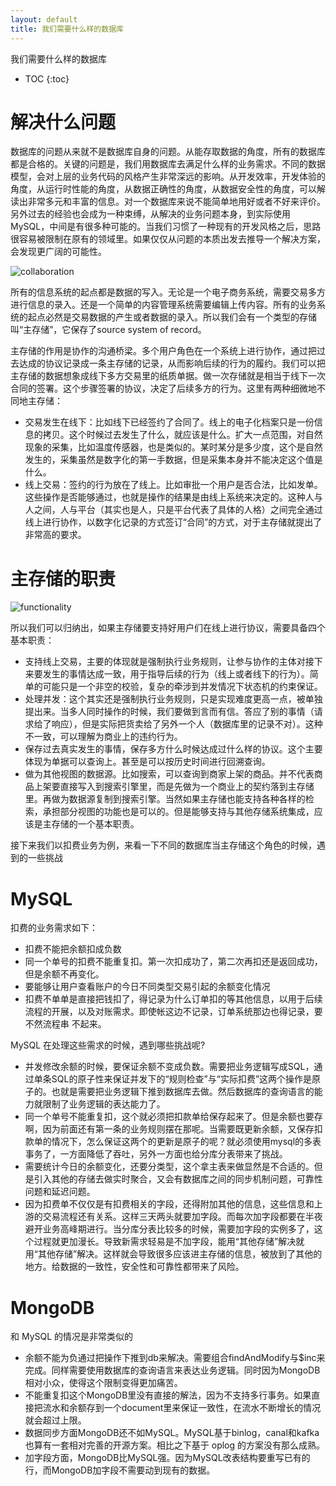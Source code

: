 ```yaml
---
layout: default
title: 我们需要什么样的数据库
---
```


我们需要什么样的数据库

* TOC
{:toc}

# 解决什么问题

数据库的问题从来就不是数据库自身的问题。从能存取数据的角度，所有的数据库都是合格的。关键的问题是，我们用数据库去满足什么样的业务需求。不同的数据模型，会对上层的业务代码的风格产生非常深远的影响。从开发效率，开发体验的角度，从运行时性能的角度，从数据正确性的角度，从数据安全性的角度，可以解读出非常多元和丰富的信息。对一个数据库来说不能简单地用好或者不好来评价。另外过去的经验也会成为一种束缚，从解决的业务问题本身，到实际使用MySQL，中间是有很多种可能的。当我们习惯了一种现有的开发风格之后，思路很容易被限制在原有的领域里。如果仅仅从问题的本质出发去推导一个解决方案，会发现更广阔的可能性。

![collaboration](https://docs.google.com/drawings/d/e/2PACX-1vSYcF2BXMSiahI2D5XpPsEOzfppl3elW7ZdAul8f3KYTZYVQtTH20a6h6xTn3leS6zmnVePXELfWqoJ/pub?w=964&h=375)

所有的信息系统的起点都是数据的写入。无论是一个电子商务系统，需要交易多方进行信息的录入。还是一个简单的内容管理系统需要编辑上传内容。所有的业务系统的起点必然是交易数据的产生或者数据的录入。所以我们会有一个类型的存储叫“主存储”，它保存了source system of record。

主存储的作用是协作的沟通桥梁。多个用户角色在一个系统上进行协作，通过把过去达成的协议记录成一条主存储的记录，从而影响后续的行为的履约。我们可以把主存储的数据想象成线下多方交易里的纸质单据。做一次存储就是相当于线下一次合同的签署。这个步骤签署的协议，决定了后续多方的行为。这里有两种细微地不同地主存储：

* 交易发生在线下：比如线下已经签约了合同了。线上的电子化档案只是一份信息的拷贝。这个时候过去发生了什么，就应该是什么。扩大一点范围，对自然现象的采集，比如温度传感器，也是类似的。某时某分是多少度，这个是自然发生的，采集虽然是数字化的第一手数据，但是采集本身并不能决定这个值是什么。
* 线上交易：签约的行为放在了线上。比如审批一个用户是否合法，比如发单。这些操作是否能够通过，也就是操作的结果是由线上系统来决定的。这种人与人之间，人与平台（其实也是人，只是平台代表了具体的人格）之间完全通过线上进行协作，以数字化记录的方式签订“合同”的方式，对于主存储就提出了非常高的要求。

# 主存储的职责

![functionality](https://docs.google.com/drawings/d/e/2PACX-1vSGR8knasbqKtzZNCgdQPluFym4N_ATxrKjDOTiW4-0oZ3pAf2Eg4MqWB5p_ewTBxC31XWdNOZyqo_h/pub?w=560&h=303)

所以我们可以归纳出，如果主存储要支持好用户们在线上进行协议，需要具备四个基本职责：

* 支持线上交易，主要的体现就是强制执行业务规则，让参与协作的主体对接下来要发生的事情达成一致，用于指导后续的行为（线上或者线下的行为）。简单的可能只是一个非空的校验，复杂的牵涉到并发情况下状态机的约束保证。
* 处理并发：这个其实还是强制执行业务规则，只是实现难度更高一点，被单独提出来。当多人同时操作的时候，我们要做到言而有信。答应了别的事情（请求给了响应），但是实际把货卖给了另外一个人（数据库里的记录不对）。这种不一致，可以理解为商业上的违约行为。
* 保存过去真实发生的事情，保存多方什么时候达成过什么样的协议。这个主要体现为单据可以查询上。甚至是可以按历史时间进行回溯查询。
* 做为其他视图的数据源。比如搜索，可以查询到商家上架的商品。并不代表商品上架要直接写入到搜索引擎里，而是先做为一个商业上的契约落到主存储里。再做为数据源复制到搜索引擎。当然如果主存储也能支持各种各样的检索，承担部分视图的功能也是可以的。但是能够支持与其他存储系统集成，应该是主存储的一个基本职责。

接下来我们以扣费业务为例，来看一下不同的数据库当主存储这个角色的时候，遇到的一些挑战

# MySQL

扣费的业务需求如下：

* 扣费不能把余额扣成负数
* 同一个单号的扣费不能重复扣。第一次扣成功了，第二次再扣还是返回成功，但是余额不再变化。
* 要能够让用户查看账户的今日不同类型交易引起的余额变化情况
* 扣费不单单是直接把钱扣了，得记录为什么订单扣的等其他信息，以用于后续流程的开展，以及对账需求。即使帐这边不记录，订单系统那边也得记录，要不然流程串 不起来。

MySQL 在处理这些需求的时候，遇到哪些挑战呢?

* 并发修改余额的时候，要保证余额不变成负数。需要把业务逻辑写成SQL，通过单条SQL的原子性来保证并发下的“规则检查”与“实际扣费”这两个操作是原子的。也就是需要把业务逻辑下推到数据库去做。然后数据库的查询语言的能力就限制了业务逻辑的表达能力了。
* 同一个单号不能重复扣，这个就必须把扣款单给保存起来了。但是余额也要存啊，因为前面还有第一条的业务规则摆在那呢。当需要既更新余额，又保存扣款单的情况下，怎么保证这两个的更新是原子的呢？就必须使用mysql的多表事务了，一方面降低了吞吐，另外一方面也给分库分表带来了挑战。
* 需要统计今日的余额变化，还要分类型，这个拿主表来做显然是不合适的。但是引入其他的存储去做实时聚合，又会有数据库之间的同步机制问题，可靠性问题和延迟问题。
* 因为扣费单不仅仅是有扣费相关的字段，还得附加其他的信息，这些信息和上游的交易流程还有关系。这样三天两头就要加字段。而每次加字段都要在半夜避开业务高峰期进行。当分库分表比较多的时候，需要加字段的实例多了，这个过程就更加漫长。导致新需求轻易是不加字段，能用“其他存储”解决就用“其他存储”解决。这样就会导致很多应该进主存储的信息，被放到了其他的地方。给数据的一致性，安全性和可靠性都带来了风险。

# MongoDB

和 MySQL 的情况是非常类似的

* 余额不能为负通过把操作下推到db来解决。需要组合findAndModify与$inc来完成。同样需要使用数据库的查询语言来表达业务逻辑。同时因为MongoDB相对小众，使得这个限制变得更加痛苦。
* 不能重复扣这个MongoDB里没有直接的解法，因为不支持多行事务。如果直接把流水和余额存到一个document里来保证一致性，在流水不断增长的情况就会超过上限。
* 数据同步方面MongoDB还不如MySQL。MySQL基于binlog，canal和kafka也算有一套相对完善的开源方案。相比之下基于 oplog 的方案没有那么成熟。
* 加字段方面，MongoDB比MySQL强。因为MySQL改表结构要重写已有的行，而MongoDB加字段不需要动到现有的数据。

